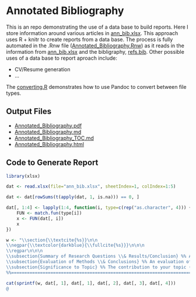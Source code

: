 Annotated Bibliography
========================================================

This is an repo demonstrating the use of a data base to build reports.  Here I store information around various articles in [ann_bib.xlsx](ann_bib.xlsx).  This approach uses R + knitr to create reports from a data base.  The  process is fully automated in the .Rnw file ([Annotated_Bibliography.Rnw](Annotated_Bibliography.Rnw)) as it reads in the information from [ann_bib.xlsx](ann_bib.xlsx) and the bibligraphy, [refs.bib](refs.bib).  Other possible uses of a data base to report aproach include:

- CV/Resume generation
- ...   

The [converting.R](converting.R) demonstrates how to use Pandoc to convert between file types.  

## Output Files

- [Annotated_Bibliography.pdf](Annotated_Bibliography.pdf)    
- [Annotated_Bibliography.md](Annotated_Bibliography.md)
- [Annotated_Bibliography_TOC.md](Annotated_Bibliography_TOC.md)
- [Annotated_Bibliography.html](Annotated_Bibliography.html)   

## Code to Generate Report

```r
library(xlsx)

dat <- read.xlsx(file="ann_bib.xlsx", sheetIndex=1, colIndex=1:5)

dat <- dat[rowSums(t(apply(dat, 1, is.na))) == 0, ]

dat[, 1:4] <- lapply(1:4, function(i, type=c(rep("as.character", 4))) {
    FUN <- match.fun(type[i])
    x <- FUN(dat[, i])
    x
})

w <- "\\section{\\textcite{%s}}\n\n
\\negpar{\\textcolor{darkblue}{\\fullcite{%s}}}\n\n\n
\\regpar\n\n\n
\\subsection{Summary of Research Questions \\& Results/Conclusion} %% A short summary of the research question and results/conclusions (75-100 words)\n%s\n
\\subsection{Evaluation of Methods \\& Conclusions} %% An evaluation of methods and conclusions (25-75) words.\n%s\n
\\subsection{Significance to Topic} %% The contribution to your topic (why is this paper important?)\n%s\n
%%==========================================================================\n\n"

cat(sprintf(w, dat[, 1], dat[, 1], dat[, 2], dat[, 3], dat[, 4]))
@
```

